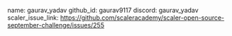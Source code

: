 name: gaurav_yadav
github_id: gaurav9117
discord: gaurav_yadav
scaler_issue_link: https://github.com/scaleracademy/scaler-open-source-september-challenge/issues/255